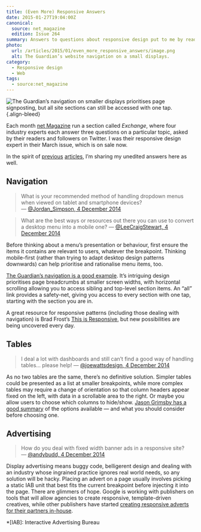 ```yaml
---
title: (Even More) Responsive Answers
date: 2015-01-27T19:04:00Z
canonical:
  source: net_magazine
  edition: Issue 264
summary: Answers to questions about responsive design put to me by readers of ""net Magazine"".
photo:
  url: /articles/2015/01/even_more_responsive_answers/image.png
  alt: The Guardian’s website navigation on a small displays.
category:
  - Responsive design
  - Web
tags:
  - source:net_magazine
---
```

![](image.png 'The Guardian’s navigation on smaller displays prioritises page signposting, but all site sections can still be accessed with one tap.')
{.align-bleed}

Each month [net Magazine][1] run a section called *Exchange*, where four industry experts each answer three questions on a particular topic, asked by their readers and followers on Twitter. I was their responsive design expert in their March issue, which is on sale now.

In the spirit of [previous][2] [articles][3], I’m sharing my unedited answers here as well.

## Navigation

> What is your recommended method of handling dropdown menus when viewed on tablet and smartphone devices?
— [@Jordan_Simpson, 4 December 2014](https://twitter.com/jordan_simpson/status/540520320374157312)

> What are the best ways or resources out there you can use to convert a desktop menu into a mobile one?
— [@LeeCraigStewart, 4 December 2014](https://twitter.com/leecraigstewart/status/540514957159583744)

Before thinking about a menu’s presentation or behaviour, first ensure the items it contains are relevant to users, whatever the breakpoint. Thinking mobile-first (rather than trying to adapt desktop design patterns downwards) can help prioritise and rationalise menu items, too.

[The Guardian’s navigation is a good example][4]. It’s intriguing design prioritises page breadcrumbs at smaller screen widths, with horizontal scrolling allowing you to access sibling and top-level section items. An “all” link provides a safety-net, giving you access to every section with one tap, starting with the section you are in.

A great resource for responsive patterns (including those dealing with navigation) is Brad Frost’s [This is Responsive][5], but new possibilities are being uncovered every day.

## Tables

> I deal a lot with dashboards and still can’t find a good way of handling tables… please help!
— [@joewattsdesign, 4 December 2014](https://twitter.com/joewattsdesign/status/540530144616910848)

As no two tables are the same, there’s no definitive solution. Simpler tables could be presented as a list at smaller breakpoints, while more complex tables may require a change of orientation so that column headers appear fixed on the left, with data in a scrollable area to the right. Or maybe you allow users to choose which columns to hide/show. [Jason Grimsby has a good summary][6] of the options available — and what you should consider before choosing one.

## Advertising

> How do you deal with fixed width banner ads in a responsive site?
— [@andybudd, 4 December 2014](https://twitter.com/andybudd/status/540515016823549953)

Display advertising means buggy code, belligerent design and dealing with an industry whose ingrained practice ignores real world needs, so any solution will be hacky. Placing an advert on a page usually involves picking a static IAB unit that best fits the current breakpoint before injecting it into the page. There are glimmers of hope. Google is working with publishers on tools that will allow agencies to create responsive, template-driven creatives, while other publishers have started [creating responsive adverts for their partners in-house][7].

[1]: http://www.creativebloq.com/net-magazine
[2]: /2012/01/responsive_answers
[3]: /2012/12/more_responsive_answers
[4]: https://www.theguardian.com/help/insideguardian/2014/jul/11/-sp-navigating-the-guardian
[5]: https://bradfrost.github.io/this-is-responsive/patterns.html
[6]: http://blog.cloudfour.com/picking-responsive-tables-solution/
[7]: http://next.theguardian.com/blog/responsive-takeover/

*[IAB]: Interactive Advertising Bureau
